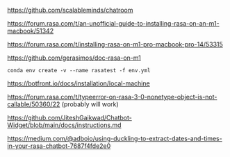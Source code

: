 https://github.com/scalableminds/chatroom

https://forum.rasa.com/t/an-unofficial-guide-to-installing-rasa-on-an-m1-macbook/51342

https://forum.rasa.com/t/installing-rasa-on-m1-pro-macbook-pro-14/53315

https://github.com/gerasimos/doc-rasa-on-m1

`conda env create -v --name rasatest -f env.yml`

https://botfront.io/docs/installation/local-machine

https://forum.rasa.com/t/typeerror-on-rasa-3-0-nonetype-object-is-not-callable/50360/22
(probably will work)

https://github.com/JiteshGaikwad/Chatbot-Widget/blob/main/docs/instructions.md

https://medium.com/@adboio/using-duckling-to-extract-dates-and-times-in-your-rasa-chatbot-7687f4fde2e0